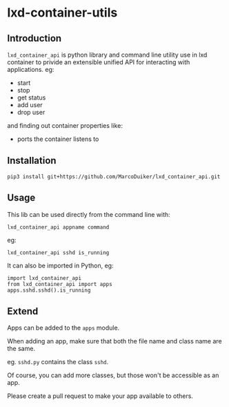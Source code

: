 lxd-container-utils
===================

Introduction
----------------

`lxd_container_api` is python library and command line utility use in lxd container to privide an extensible unified API for interacting with applications. eg:

   - start
   - stop
   - get status
   - add user
   - drop user

and finding out container properties like:

   - ports the container listens to
 

Installation
---------------


	pip3 install git+https://github.com/MarcoDuiker/lxd_container_api.git
        

Usage
--------

This lib can be used directly from the command line with:

	lxd_container_api appname command

eg:

	lxd_container_api sshd is_running

It can also be imported in Python, eg:

	import lxd_container_api
	from lxd_container_api import apps
	apps.sshd.sshd().is_running


Extend
------

Apps can be added to the `apps` module. 

When adding an app, make sure that both the file name and class name are the same.

eg. `sshd.py` contains the class `sshd`.

Of course, you can add more classes, but those won't be accessible as an app. 

Please create a pull request to make your app available to others.